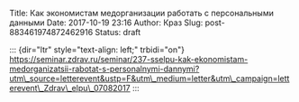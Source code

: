 Title: Как экономистам медорганизации работать с персональными данными
Date: 2017-10-19 23:16
Author: Краз
Slug: post-883461974872462916
Status: draft

::: {dir="ltr" style="text-align: left;" trbidi="on"}
https://seminar.zdrav.ru/seminar/237-sselpu-kak-ekonomistam-medorganizatsii-rabotat-s-personalnymi-dannymi?utm\_source=letterevent&ustp=F&utm\_medium=letter&utm\_campaign=letterevent\_Zdrav\_elpu\_07082017
:::
